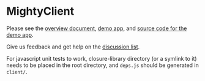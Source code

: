 # MightyClient #

Please see the [overview document](https://github.com/Basepoon/mightyclient/blob/master/wiki/overview.md), [demo app](http://mightyclient.appspot.com/), and [source code for the demo app](https://github.com/Basepoon/mightyclient_demo).

Give us feedback and get help on the [discussion list](https://groups.google.com/d/forum/mightyclient-discuss).

For javascript unit tests to work, closure-library directory (or a symlink to it) needs to be placed in the root directory, and `deps.js` should be generated in `client/`.